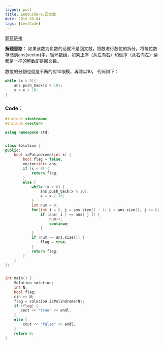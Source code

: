 ```yaml
---
layout: post
title: LeetCode-9.回文数
date: 2018-08-04
tags: [LeetCode]
---
```



[题目链接](https://leetcode-cn.com/problems/palindrome-number/description/)


**解题思路：**
如果该数为负数的话就不是回文数，将数进行数位的拆分，将每位数存储到ans(vector)中，循环数组，如果正序（从左向右）和倒序（从右向左）读都是一样的整数即是回文数。


数位的分割也就是不断的对10取模，再除以10。
代码如下：
```c++
while (x > 0){
    ans.push_back(x % 10);
    x = x / 10;
}
```


### Code： ###
```c++
#include <iostream>
#include <vector>

using namespace std;


class Solution {
public:
    bool isPalindrome(int x) {
        bool flag = false;
        vector<int> ans;
        if (x < 0) {
            return flag;
        }
        else {
            while (x > 0) {
                ans.push_back(x % 10);
                x = x / 10;
            }
            int num = 0;
            for(int i = 0, j = ans.size() - 1; i < ans.size(), j >= 0; i++, j--) {
                if (ans[ i ] == ans[ j ]) {
                    num++;
                    continue;
                }
            }
            if (num == ans.size()) {
                flag = true;
            }
            return flag;
        }
    }
};


int main() {
    Solution solution;
    int N;
    bool flag;
    cin >> N;
    flag = solution.isPalindrome(N);
    if (flag) {
       cout << "true" << endl;
    }
    else {
        cout << "false" << endl;
    }
    return 0;
}
```
